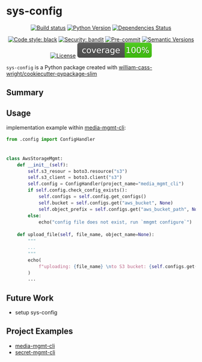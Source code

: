 # sys-config

<div align="center">

[![Build status](https://github.com/william-cass-wright/sys-config/workflows/build/badge.svg?branch=main&event=push)](https://github.com/william-cass-wright/sys-config/actions?query=workflow%3Abuild)
[![Python Version](https://img.shields.io/pypi/pyversions/sys-config.svg)](https://pypi.org/project/sys-config/)
[![Dependencies Status](https://img.shields.io/badge/dependencies-up%20to%20date-brightgreen.svg)](https://github.com/william-cass-wright/sys-config/pulls?utf8=%E2%9C%93&q=is%3Apr%20author%3Aapp%2Fdependabot)

[![Code style: black](https://img.shields.io/badge/code%20style-black-000000.svg)](https://github.com/psf/black)
[![Security: bandit](https://img.shields.io/badge/security-bandit-green.svg)](https://github.com/PyCQA/bandit)
[![Pre-commit](https://img.shields.io/badge/pre--commit-enabled-brightgreen?logo=pre-commit&logoColor=white)](https://github.com/william-cass-wright/sys-config/blob/main/.pre-commit-config.yaml)
[![Semantic Versions](https://img.shields.io/badge/%20%20%F0%9F%93%A6%F0%9F%9A%80-semantic--versions-e10079.svg)](https://github.com/william-cass-wright/sys-config/releases)
[![License](https://img.shields.io/github/license/william-cass-wright/sys-config)](https://github.com/william-cass-wright/sys-config/blob/main/LICENSE)
![Coverage Report](assets/images/coverage.svg)

</div>

`sys-config` is a Python package created with [william-cass-wright/cookiecutter-pypackage-slim](https://github.com/william-cass-wright/cookiecutter-pypackage-slim)

</div>

## Summary

## Usage

implementation example within [media-mgmt-cli]:

```python
from .config import ConfigHandler


class AwsStorageMgmt:
    def __init__(self):
        self.s3_resour = boto3.resource("s3")
        self.s3_client = boto3.client("s3")
        self.config = ConfigHandler(project_name="media_mgmt_cli")
        if self.config.check_config_exists():
            self.configs = self.config.get_configs()
            self.bucket = self.configs.get("aws_bucket", None)
            self.object_prefix = self.configs.get("aws_bucket_path", None)
        else:
            echo("config file does not exist, run `mmgmt configure`")

    def upload_file(self, file_name, object_name=None):
        """
        ...
        """
        echo(
            f"uploading: {file_name} \nto S3 bucket: {self.configs.get('aws_bucket')}/{self.configs.get('aws_bucket_path')}/{file_name}"
        )
        ...
```

## Future Work

- setup sys-config

## Project Examples

- [media-mgmt-cli]
- [secret-mgmt-cli]

[media-mgmt-cli]: https://github.com/william-cass-wright/media-mgmt-cli
[secret-mgmt-cli]: https://github.com/william-cass-wright/secrets-mgmt-cli
